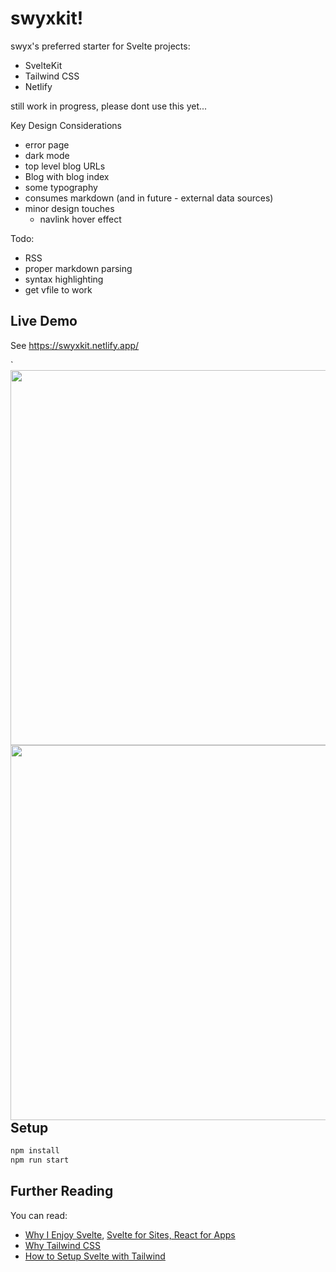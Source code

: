 # swyxkit!

swyx's preferred starter for Svelte projects:

- SvelteKit
- Tailwind CSS
- Netlify

still work in progress, please dont use this yet...

Key Design Considerations

- error page
- dark mode
- top level blog URLs
- Blog with blog index
- some typography
- consumes markdown (and in future - external data sources)
- minor design touches
    - navlink hover effect

Todo:

- RSS
- proper markdown parsing
- syntax highlighting
- get vfile to work

## Live Demo

See https://swyxkit.netlify.app/

<div>`
<img src="https://user-images.githubusercontent.com/6764957/121153339-8d77c700-c878-11eb-80f4-083e9dbcb84b.png" height="600" />
<img align="right" src="https://user-images.githubusercontent.com/6764957/121153375-9799c580-c878-11eb-9f77-077030f32d96.png" height="600" />
</div>



## Setup

```bash
npm install
npm run start
```

## Further Reading

You can read:

- [Why I Enjoy Svelte](https://www.swyx.io/svelte-why/), [Svelte for Sites, React for Apps](https://www.swyx.io/svelte-sites-react-apps/)
- [Why Tailwind CSS](https://www.swyx.io/why-tailwind/)
- [How to Setup Svelte with Tailwind](https://dev.to/swyx/how-to-set-up-svelte-with-tailwind-css-4fg5)
